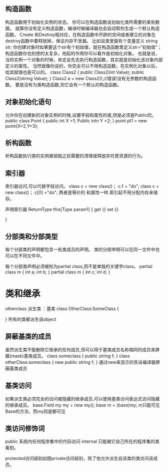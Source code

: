 ## 构造函数 ##
构造函数用于初始化实例的状态。
你可以在构造函数说初始化类所需要的某些数据。
就算你没有定义构造函数，编译时候编译器也会自动帮你生成一个默认构造函数。
Create 和Destroy相对应，在构造函数中开辟的空间或者建立的对象在destroy函数中要释放掉，保证内存不泄漏。
比如说类里面有个变量定义 string str;   你创建对象时如果要这个str有个初始值，就在构造函数里定义str=“初始值”；
构造函数你也别想的太复杂，他起的作用你可以看作是初始化对象。
也就是说，当你实例一个对象的时候，肯定会先去执行构造函数，其实就是初始化该对象内部定义的属性。
当然就像你说的，你完全可以不用构造函数，在实例化对象以后，给其赋值也是可以的。
class Class2
{
public Class2(int Value);
public Class2(string Value);
}
Class2 a = new Class2();//错误!没有无参数的构造函数。
要是没有为类构造函数,则它会有一个默认的构造函数。

## 对象初始化语句 ##
允许你在创建新的对象实例的时候,设置字段和属性的值,但是必须是Public的。
public class Point
{
public int X =1;
Public intn Y =2;
}
point pt1 = new point{X=2,Y=3};

## 析构函数 ##
析构函数执行类的实例被销毁之前需要的清理或释放非托管资源的行为。

## 索引器 ##
索引器访问,可以代替字段访问。
class c = new class()；
c.f = "do";
class c = new class()；
c[0] ="do";
两者是等价的
和属性一样.索引起不用分配内存来储存。

声明索引器
ReturnType this[Type param1]
{
get
{}
set
{}

}
## 分部类和分部类型 ##
每个分部类的声明都包含一些类成员的声明。
类的分部申明可以在同一文件中也可以在不同文件中。

每个分部类声明必须被标为partial class,而不是单独的关键字class。
partial class m
{
int a;
int b;
}
partial class m
{
int c;
int d;
}
# 类和继承 #
otherclass 派生类 ：基类
class OtherClass:SomeClass
{

}
所有的类都派生自object
## 屏蔽基类的成员 ##
虽然派生类不能删除它继承的任何成员,但可以用于基类成员名称相同的成员来屏蔽(mask)基类成员。
class someclass
{
public string f;
}
class otherClass:someclass
{
new public string f;
}
通过new来显示的告诉编译器屏蔽基类成员
## 基类访问 ##
如果派生类必须完全的访问被隐藏的继承成员,可以使用基类访问表达式访问隐藏的继承成员。
base.Field
my my = new my();
base m = (base)my;
m只能可见Base的方法，而my则是都可见

## 类访问修饰词 ##
public 系统内任何程序集中的代码访问
internal 只能被它自己所在的程序集的类看到。

protected访问级别如图private访问级别，除了他允许派生自该类的类访问该成员。
